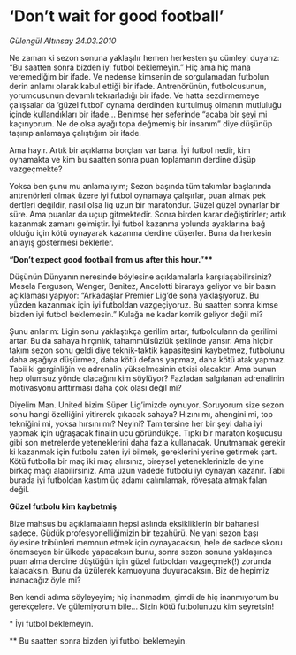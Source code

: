 # ‘Don’t wait for good football’

*Gülengül Altınsay 24.03.2010*

<div class="yazi"><p>Ne zaman ki sezon sonuna yaklaşılır hemen herkesten şu cümleyi duyarız: “Bu saatten sonra bizden iyi futbol beklemeyin.” Hiç ama hiç mana veremediğim bir ifade. Ve nedense kimsenin de sorgulamadan futbolun derin anlamı olarak kabul ettiği bir ifade. Antrenörünün, futbolcusunun, yorumcusunun devamlı tekrarladığı bir ifade. Ve hatta sezdirmemeye çalışsalar da ‘güzel futbol’ oynama derdinden kurtulmuş olmanın mutluluğu içinde kullandıkları bir ifade... Benimse her seferinde “acaba bir şeyi mi kaçırıyorum. Ne de olsa ayağı topa değmemiş bir insanım” diye düşünüp taşınıp anlamaya çalıştığım bir ifade.</p>
<p>Ama hayır. Artık bir açıklama borçları var bana. İyi futbol nedir, kim oynamakta ve kim bu saatten sonra puan toplamanın derdine düşüp vazgeçmekte?</p>
<p>Yoksa ben şunu mu anlamalıyım; Sezon başında tüm takımlar başlarında antrenörleri olmak üzere iyi futbol oynamaya çalışırlar, puan almak pek dertleri değildir, nasıl olsa lig uzun bir maratondur. Güzel güzel oynarlar bir süre. Ama puanlar da uçup gitmektedir. Sonra birden karar değiştirirler; artık kazanmak zamanı gelmiştir. İyi futbol kazanma yolunda ayaklarına bağ olduğu için kötü oynayarak kazanma derdine düşerler. Buna da herkesin anlayış göstermesi beklerler.</p>
<p><b>“Don’t expect good football from us after this hour.”**</b></p>
<p>Düşünün Dünyanın neresinde böylesine açıklamalarla karşılaşabilirsiniz? Mesela Ferguson, Wenger, Benitez, Ancelotti biraraya geliyor ve bir basın açıklaması yapıyor: “Arkadaşlar Premier Lig’de sona yaklaşıyoruz. Bu yüzden kazanmak için iyi futboldan vazgeçiyoruz. Bu saatten sonra kimse bizden iyi futbol beklemesin.” Kulağa ne kadar komik geliyor değil mi?</p>
<p>Şunu anlarım: Ligin sonu yaklaştıkça gerilim artar, futbolcuların da gerilimi artar. Bu da sahaya hırçınlık, tahammülsüzlük şeklinde yansır. Ama hiçbir takım sezon sonu geldi diye teknik-taktik kapasitesini kaybetmez, futbolunu daha aşağıya düşürmez, daha kötü defans yapmaz, daha kötü atak yapmaz. Tabii ki gerginliğin ve adrenalin yükselmesinin etkisi olacaktır. Ama bunun hep olumsuz yönde olacağını kim söylüyor? Fazladan salgılanan adrenalinin motivasyonu arttırması daha çok olası değil mi? </p>
<p>Diyelim Man. United bizim Süper Lig’imizde oynuyor. Soruyorum size sezon sonu hangi özelliğini yitirerek çıkacak sahaya? Hızını mı, ahengini mi, top tekniğini mi, yoksa hırsını mı? Neyini? Tam tersine her bir şeyi daha iyi yapmak için uğraşacak finalin ucu göründükçe. Tıpkı bir maraton koşucusu gibi son metrelerde yeteneklerini daha fazla kullanacak. Unutmamak gerekir ki kazanmak için futbolu zaten iyi bilmek, gereklerini yerine getirmek şart. Kötü futbolla bir maç iki maç alırsınız, bireysel yeteneklerinizle de yine birkaç maçı alabilirsiniz. Ama uzun vadede futbolu iyi oynayan kazanır. Tabii burada iyi futboldan kastım üç adamı çalımlamak, röveşata atmak falan değil. </p>
<p><b>Güzel futbolu kim kaybetmiş</b></p>
<p>Bize mahsus bu açıklamaların hepsi aslında eksikliklerin bir bahanesi sadece. Güdük profesyonelliğimizin bir tezahürü. Ne yani sezon başı öylesine tribünleri memnun etmek için oynayacaksın, hele de sadece skoru önemseyen bir ülkede yapacaksın bunu, sonra sezon sonuna yaklaşınca puan alma derdine düştüğün için güzel futboldan vazgeçmek(!) zorunda kalacaksın. Bunu da üzülerek kamuoyuna duyuracaksın. Biz de hepimiz inanacağız öyle mi?</p>
<p>Ben kendi adıma söyleyeyim; hiç inanmadım, şimdi de hiç inanmıyorum bu gerekçelere. Ve gülemiyorum bile... Sizin kötü futbolunuzu kim seyretsin!</p>
<p>* İyi futbol beklemeyin.</p>
<p>** Bu saatten sonra bizden iyi futbol beklemeyin.</p></div>
